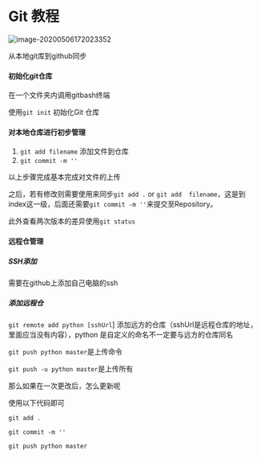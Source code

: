 #  Git 教程

![image-20200506172023352](https://file.upyun.biopy.cn/bed/20200506172026.png)

从本地git库到github同步

####  初始化git仓库

在一个文件夹内调用gitbash终端

使用`git init` 初始化Git 仓库

#### 对本地仓库进行初步管理

1. `git add filename`  添加文件到仓库
2. `git commit -m ''` 

以上步骤完成基本完成对文件的上传

之后，若有修改则需要使用来同步`git add .` or `git add  filename`，这是到index这一级，后面还需要`git commit -m ''`来提交至Repository。

此外查看两次版本的差异使用`git status`

#### 远程仓管理

##### SSH添加

需要在github上添加自己电脑的ssh

##### 添加远程仓

`git remote add python [sshUrl`] 添加远方的仓库（sshUrl是远程仓库的地址，里面应当没有内容），python 是自定义的命名不一定要与远方的仓库同名



`git push python master`是上传命令

`git push -u python master`是上传所有

那么如果在一次更改后，怎么更新呢

使用以下代码即可

`git add .` 

`git commit -m ''`

`git push python master`

